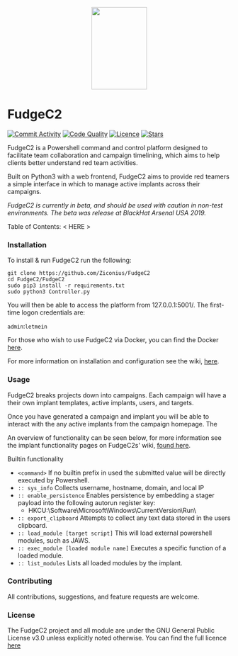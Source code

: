 <p align="center">
  <img width="125" height="186" src="https://github.com/Ziconius/Fudge/blob/master/FudgeC2/ServerApp/static/images/fudge.png">
</p>


# FudgeC2
[![Commit Activity](https://img.shields.io/github/commit-activity/m/ziconius/fudgec2)](https://github.com/ziconius/FudgeC2/graphs/commit-activity)
[![Code Quality](https://img.shields.io/codeclimate/maintainability-percentage/Ziconius/FudgeC2)](https://codeclimate.com/github/Ziconius/FudgeC2)
[![Licence](https://img.shields.io/github/license/ziconius/fudgec2)](https://github.com/ziconius/FudgeC2/blob/master/LICENSE.txt)
[![Stars](https://img.shields.io/github/stars/ziconius/fudgec2)](https://github.com/Ziconius/FudgeC2/stargazers)


FudgeC2 is a Powershell command and control platform designed to facilitate team collaboration and campaign timelining, which aims to help clients better understand red team activities.

Built on Python3 with a web frontend, FudgeC2 aims to provide red teamers a simple interface in which to manage active implants across their campaigns.

_FudgeC2 is currently in beta, and should be used with caution in non-test environments. The beta was release at BlackHat Arsenal USA 2019._

Table of Contents:
< HERE >

### Installation

To install & run FudgeC2  run the following:

```
git clone https://github.com/Ziconius/FudgeC2
cd FudgeC2/FudgeC2
sudo pip3 install -r requirements.txt
sudo python3 Controller.py
```
You will then be able to access the platform from 127.0.0.1:5001/. The first-time logon credentials are:

`admin`:`letmein`

For those who wish to use FudgeC2 via Docker, you can find the Docker [here](/Dockerfile).

For more information on installation and configuration see the wiki, [here](https://github.com/Ziconius/FudgeC2/wiki).

### Usage

FudgeC2 breaks projects down into campaigns. Each campaign will have a their own implant templates, active implants, users, and targets.

Once you have generated a campaign and implant you will be able to interact with the any active implants from the campaign homepage. The

<Homepage screenshot>

An overview of functionality can be seen below, for more information see the implant functionality pages on FudgeC2s' wiki, [found here](https://github.com/Ziconius/FudgeC2/wiki).

Builtin functionality
- ```<command>``` If no builtin prefix  in used the submitted value will be directly executed by Powershell.
- ```:: sys_info``` Collects username, hostname, domain, and local IP
- ```:: enable_persistence``` Enables persistence by embedding a stager payload into the following autorun register key:
   - HKCU:\Software\Microsoft\Windows\CurrentVersion\Run\
- ```:: export_clipboard``` Attempts to collect any text data stored in the users clipboard.
- ```:: load_module [target script]``` This will load external powershell modules, such as JAWS.
- ```:: exec_module [loaded module name]``` Executes a specific function of a loaded module.
- ```:: list_modules``` Lists all loaded modules by the implant.

### Contributing
All contributions, suggestions, and feature requests are welcome.


### License
The FudgeC2 project and all module are under the GNU General Public License v3.0 unless explicitly noted otherwise. You can find the full licence [here](/LICENCE.txt)
